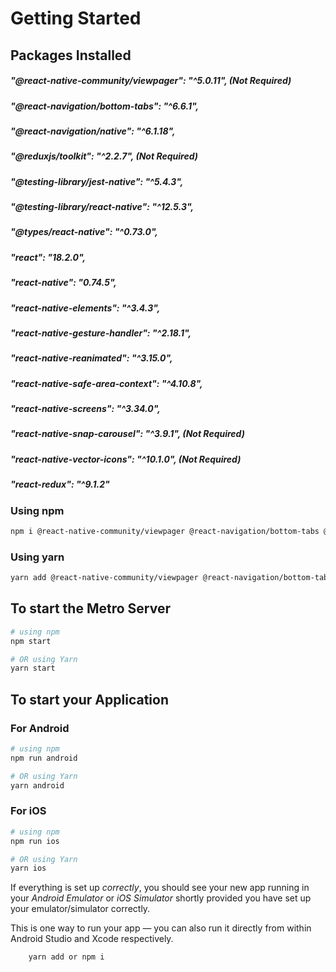 # Getting Started
## Packages Installed
##### "@react-native-community/viewpager": "^5.0.11", (Not Required)
##### "@react-navigation/bottom-tabs": "^6.6.1",    
##### "@react-navigation/native": "^6.1.18",
##### "@reduxjs/toolkit": "^2.2.7", (Not Required)
##### "@testing-library/jest-native": "^5.4.3",
##### "@testing-library/react-native": "^12.5.3",
##### "@types/react-native": "^0.73.0",
##### "react": "18.2.0",
##### "react-native": "0.74.5",
##### "react-native-elements": "^3.4.3",
##### "react-native-gesture-handler": "^2.18.1",
##### "react-native-reanimated": "^3.15.0",
##### "react-native-safe-area-context": "^4.10.8",
##### "react-native-screens": "^3.34.0",
##### "react-native-snap-carousel": "^3.9.1", (Not Required)
##### "react-native-vector-icons": "^10.1.0", (Not Required)
##### "react-redux": "^9.1.2"

### Using npm

```bash
npm i @react-native-community/viewpager @react-navigation/bottom-tabs @react-navigation/native @testing-library/jest-native @types/react-native react-native-gesture-handler react-native-reanimated react-native-safe-area-context react-native-screens
```
### Using yarn

```bash
yarn add @react-native-community/viewpager @react-navigation/bottom-tabs @react-navigation/native @testing-library/jest-native @types/react-native react-native-gesture-handler react-native-reanimated react-native-safe-area-context react-native-screens
```

## To start the Metro Server

```bash
# using npm
npm start

# OR using Yarn
yarn start
```

## To start your Application

### For Android

```bash
# using npm
npm run android

# OR using Yarn
yarn android
```

### For iOS

```bash
# using npm
npm run ios

# OR using Yarn
yarn ios
```

If everything is set up _correctly_, you should see your new app running in your _Android Emulator_ or _iOS Simulator_ shortly provided you have set up your emulator/simulator correctly.

This is one way to run your app — you can also run it directly from within Android Studio and Xcode respectively.

```bash
    yarn add or npm i
```
